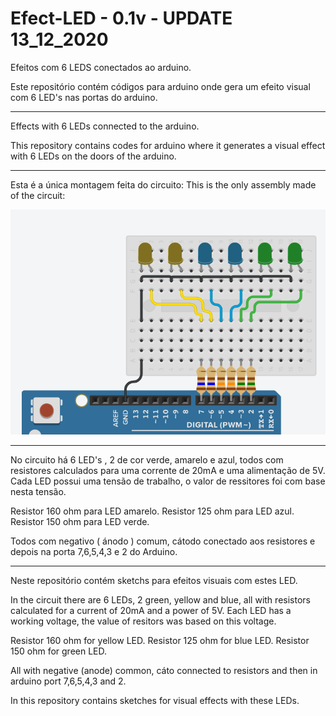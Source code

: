 # Efect-LED - 0.1v - UPDATE 13_12_2020

Efeitos com 6 LEDS conectados ao arduino.

Este repositório contém códigos para arduino onde gera um efeito visual com 6 LED's nas portas do arduino.

************

Effects with 6 LEDs connected to the arduino.

This repository contains codes for arduino where it generates a visual effect with 6 LEDs on the doors of the arduino.

************

Esta é a única montagem feita do circuito:
This is the only assembly made of the circuit:

<img src="img/circuit_assembly.png"/>

************

No circuito há 6 LED's , 2 de cor verde, amarelo e azul, todos com resistores calculados para uma corrente de 20mA e uma alimentação de 5V. Cada LED possui uma tensão de trabalho, o valor de ressitores foi com base nesta tensão.

Resistor 160 ohm para LED amarelo.
Resistor 125 ohm para LED azul.
Resistor 150 ohm para LED verde.

Todos com negativo ( ánodo ) comum, cátodo conectado aos resistores e depois na porta 7,6,5,4,3 e 2 do Arduino.

************

Neste repositório contém sketchs para efeitos visuais com estes LED.

In the circuit there are 6 LEDs, 2 green, yellow and blue, all with resistors calculated for a current of 20mA and a power of 5V. Each LED has a working voltage, the value of resitors was based on this voltage.

Resistor 160 ohm for yellow LED.
Resistor 125 ohm for blue LED.
Resistor 150 ohm for green LED.

All with negative (anode) common, cáto connected to resistors and then in arduino port 7,6,5,4,3 and 2.

In this repository contains sketches for visual effects with these LEDs.